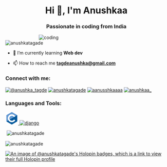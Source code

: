 <h1 align="center">Hi 👋, I'm Anushkaa</h1>
<h3 align="center"> Passionate in coding from India</h3>
<img align="right" alt="coding" width="400" src="https://videoplasty.com/stock-animation/chill-coding-programming-lofi-animation-11018">


<p align="left"> <img src="https://komarev.com/ghpvc/?username=anushkatagade&label=Profile%20views&color=0e75b6&style=flat" alt="anushkatagade" /> </p>

- 🌱 I’m currently learning **Web dev**

- 📫 How to reach me **tagdeanushka@gmail.com**

<h3 align="left">Connect with me:</h3>
<p align="left">
<a href="https://twitter.com/@anushka_tagde" target="blank"><img align="center" src="https://raw.githubusercontent.com/rahuldkjain/github-profile-readme-generator/master/src/images/icons/Social/twitter.svg" alt="@anushka_tagde" height="30" width="40" /></a>
<a href="https://linkedin.com/in/anushkatagade" target="blank"><img align="center" src="https://raw.githubusercontent.com/rahuldkjain/github-profile-readme-generator/master/src/images/icons/Social/linked-in-alt.svg" alt="anushkatagade" height="30" width="40" /></a>
<a href="https://instagram.com/aanusshkaaaa" target="blank"><img align="center" src="https://raw.githubusercontent.com/rahuldkjain/github-profile-readme-generator/master/src/images/icons/Social/instagram.svg" alt="aanusshkaaaa" height="30" width="40" /></a>
<a href="https://www.leetcode.com/anushkaa_" target="blank"><img align="center" src="https://raw.githubusercontent.com/rahuldkjain/github-profile-readme-generator/master/src/images/icons/Social/leet-code.svg" alt="anushkaa_" height="30" width="40" /></a>
</p>

<h3 align="left">Languages and Tools:</h3>
<p align="left"> <a href="https://www.cprogramming.com/" target="_blank" rel="noreferrer"> <img src="https://raw.githubusercontent.com/devicons/devicon/master/icons/c/c-original.svg" alt="c" width="40" height="40"/> </a> <a href="https://www.djangoproject.com/" target="_blank" rel="noreferrer"> <img src="https://cdn.worldvectorlogo.com/logos/django.svg" alt="django" width="40" height="40"/> </a> </p>

<p>&nbsp;<img align="center" src="https://github-readme-stats.vercel.app/api?username=anushkatagade&show_icons=true&locale=en" alt="anushkatagade" /></p>

<p><img align="center" src="https://github-readme-streak-stats.herokuapp.com/?user=anushkatagade&" alt="anushkatagade" /></p>


[![An image of @anushkatagade's Holopin badges, which is a link to view their full Holopin profile](https://holopin.me/anushkatagade)](https://holopin.io/@anushkatagade)
